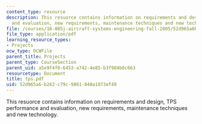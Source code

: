 ```yaml
---
content_type: resource
description: This resuorce contains information on requirements and design, TPS performance
  and evaluation, new requirements, maintenance techniques and new technology.
file: /courses/16-885j-aircraft-systems-engineering-fall-2005/52d965a6b262c79c9861848a1873ef49_tps.pdf
file_type: application/pdf
learning_resource_types:
- Projects
ocw_type: OCWFile
parent_title: Projects
parent_type: CourseSection
parent_uid: a5e9f4f0-6453-a742-4e85-b3f984b8c663
resourcetype: Document
title: tps.pdf
uid: 52d965a6-b262-c79c-9861-848a1873ef49
---
```

This resuorce contains information on requirements and design, TPS performance and evaluation, new requirements, maintenance techniques and new technology.

